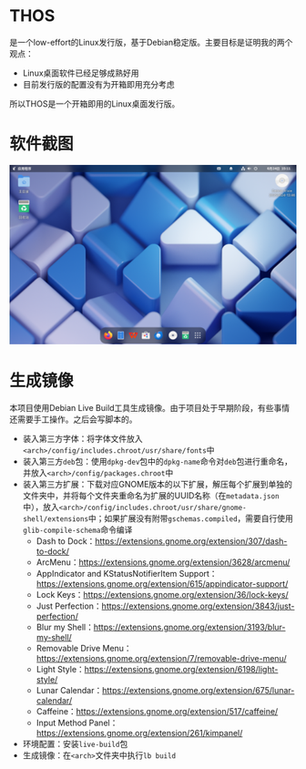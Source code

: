 # THOS

是一个low-effort的Linux发行版，基于Debian稳定版。主要目标是证明我的两个观点：

* Linux桌面软件已经足够成熟好用
* 目前发行版的配置没有为开箱即用充分考虑

所以THOS是一个开箱即用的Linux桌面发行版。

# 软件截图

![THOS桌面](images/screenshot.png?raw=true)

# 生成镜像

本项目使用Debian Live Build工具生成镜像。由于项目处于早期阶段，有些事情还需要手工操作。之后会写脚本的。

* 装入第三方字体：将字体文件放入`<arch>/config/includes.chroot/usr/share/fonts`中
* 装入第三方`deb`包：使用`dpkg-dev`包中的`dpkg-name`命令对`deb`包进行重命名，并放入`<arch>/config/packages.chroot`中
* 装入第三方扩展：下载对应GNOME版本的以下扩展，解压每个扩展到单独的文件夹中，并将每个文件夹重命名为扩展的UUID名称（在`metadata.json`中），放入`<arch>/config/includes.chroot/usr/share/gnome-shell/extensions`中；如果扩展没有附带`gschemas.compiled`，需要自行使用`glib-compile-schema`命令编译
  * Dash to Dock：https://extensions.gnome.org/extension/307/dash-to-dock/
  * ArcMenu：https://extensions.gnome.org/extension/3628/arcmenu/
  * AppIndicator and KStatusNotifierItem Support：https://extensions.gnome.org/extension/615/appindicator-support/
  * Lock Keys：https://extensions.gnome.org/extension/36/lock-keys/
  * Just Perfection：https://extensions.gnome.org/extension/3843/just-perfection/
  * Blur my Shell：https://extensions.gnome.org/extension/3193/blur-my-shell/
  * Removable Drive Menu：https://extensions.gnome.org/extension/7/removable-drive-menu/
  * Light Style：https://extensions.gnome.org/extension/6198/light-style/
  * Lunar Calendar：https://extensions.gnome.org/extension/675/lunar-calendar/
  * Caffeine：https://extensions.gnome.org/extension/517/caffeine/
  * Input Method Panel：https://extensions.gnome.org/extension/261/kimpanel/
* 环境配置：安装`live-build`包
* 生成镜像：在`<arch>`文件夹中执行`lb build`
